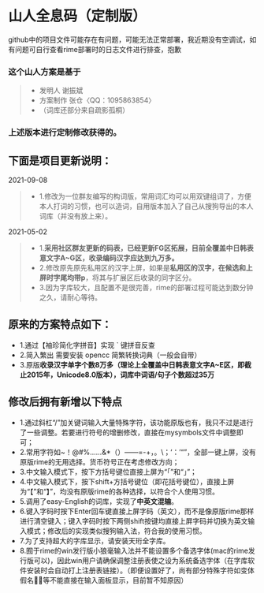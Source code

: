 # 山人全息码（定制版）


 github中的项目文件可能存在有问题，可能无法正常部署，我近期没有空调试，如有问题可自行查看rime部署时的日志文件进行排查，抱歉

### 这个山人方案是基于

> - 发明人 谢振斌
> - 方案制作 张仓〈QQ：1095863854〉
> - （词库还部分来自疏影孤桐）

### 上述版本进行定制修改获得的。

## 下面是项目更新说明：

2021-09-08
> - 1.修改为一位群友编写的构词版，常用词汇均可以用双键组词了，方便本人打词的习惯，也可以造词，自用版本加入了自己从搜狗导出的本人词库（并没有放上来）。

2021-05-02
> - 1.**采用社区群友更新的码表，已经更新FG区拓展，目前全覆盖中日韩表意文字A~G区，收录编码汉字应达到九万多。**
> - 2.修改原先原先私用区的汉字上屏，如果是**私用区的汉字，在候选和上屏时字尾均带p**，将其与扩展区后收录的同字区分。
> - 3.因为字库较大，且配置不是很完善，rime的部署过程可能达到数分钟之久，请耐心等待。

## 原来的方案特点如下：

- 1.通过【袖珍简化字拼音】实现 ` 键拼音反查
- 2.简入繁出 需要安装 opencc 简繁转换词典（一般会自带）
- 3.原版**收录汉字单字个数8万多（理论上全覆盖中日韩表意文字A~E区，即截止2015年，Unicode8.0版本），词库中词语/句子个数超过35万**

## 修改后拥有新增以下特点

- 1.通过斜杠“/”加关键词输入大量特殊字符，该功能原版也有，我只不过是进行了一些调整。若要进行符号的增删修改，直接在mysymbols文件中调整即可；
- 2.常用字符如~！@#%……&*（）——=-+，。\；‘：’“”，全部一键上屏，没有原版rime的无用选择。货币符号正在考虑修改方向；
- 3.中文输入模式下，按下方括号键位直接上屏为“「”和“」”；
- 4.中文输入模式下，按下shift+方括号键位（即花括号键位），直接上屏为“【”和“】”，均没有原版rime的各种选择，以符合个人使用习惯。
- 5.调用了easy-English的词库，实现了**中英文混输**。
- 6.键入字码时按下Enter回车键直接上屏字码（英文），而不是像原版rime那样进行清空键入；键入字码时按下两侧shift按键均直接上屏字码并切换为英文输入模式；修改后的实现类似搜狗输入法，符合我的使用习惯。
- 7.为了支持超大的字库显示，请安装天珩全字库。
- 8.囿于rime的win发行版小狼毫输入法并不能设置多个备选字体(mac的rime发行版可以)，因此win用户请确保调整注册表使之设为系统备选字体（在字库软件安装时会自动打上注册表链接）。（即便设置好了，尚有部分特殊字符如变体假名𛂧𛄎等不能直接在输入面板显示，目前暂不知原因）

